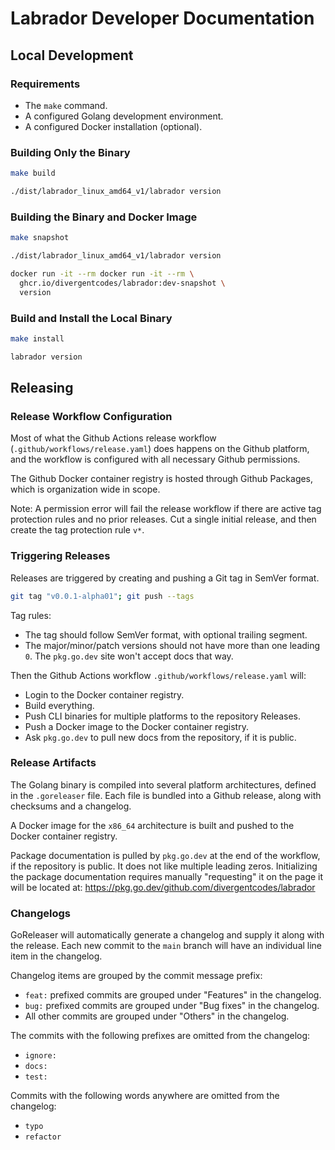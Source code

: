 # Labrador Developer Documentation

## Local Development

### Requirements

- The `make` command.
- A configured Golang development environment.
- A configured Docker installation (optional).

### Building Only the Binary

```sh
make build

./dist/labrador_linux_amd64_v1/labrador version
```

### Building the Binary and Docker Image

```sh
make snapshot

./dist/labrador_linux_amd64_v1/labrador version

docker run -it --rm docker run -it --rm \
  ghcr.io/divergentcodes/labrador:dev-snapshot \
  version
```

### Build and Install the Local Binary

```sh
make install

labrador version
```

## Releasing

### Release Workflow Configuration

Most of what the Github Actions release workflow
(`.github/workflows/release.yaml`) does happens on the Github platform, and
the workflow is configured with all necessary Github permissions.

The Github Docker container registry is hosted through Github Packages, which
is organization wide in scope.

Note: A permission error will fail the release workflow if there are active
tag protection rules and no prior releases. Cut a single initial release,
and then create the tag protection rule `v*`.

### Triggering Releases

Releases are triggered by creating and pushing a Git tag in SemVer format.

```sh
git tag "v0.0.1-alpha01"; git push --tags
```

Tag rules:
- The tag should follow SemVer format, with optional trailing segment.
- The major/minor/patch versions should not have more than one leading `0`.
    The `pkg.go.dev` site won't accept docs that way.


Then the Github Actions workflow `.github/workflows/release.yaml` will:
- Login to the Docker container registry.
- Build everything.
- Push CLI binaries for multiple platforms to the repository Releases.
- Push a Docker image to the Docker container registry.
- Ask `pkg.go.dev` to pull new docs from the repository, if it is public.

### Release Artifacts

The Golang binary is compiled into several platform architectures, defined
in the `.goreleaser` file. Each file is bundled into a Github release,
along with checksums and a changelog.

A Docker image for the `x86_64` architecture is built and pushed to the Docker
container registry.

Package documentation is pulled by `pkg.go.dev` at the end of the workflow,
if the repository is public. It does not like multiple leading zeros.
Initializing the package documentation requires manually "requesting" it
on the page it will be located at:
https://pkg.go.dev/github.com/divergentcodes/labrador


### Changelogs

GoReleaser will automatically generate a changelog and supply it along with the
release. Each new commit to the `main` branch will have an individual line
item in the changelog.

Changelog items are grouped by the commit message prefix:
- `feat:` prefixed commits are grouped under "Features" in the changelog.
- `bug:` prefixed commits are grouped under "Bug fixes" in the changelog.
- All other commits are grouped under "Others" in the changelog.

The commits with the following prefixes are omitted from the changelog:
- `ignore:`
- `docs:`
- `test:`

Commits with the following words anywhere are omitted from the changelog:
- `typo`
- `refactor`

